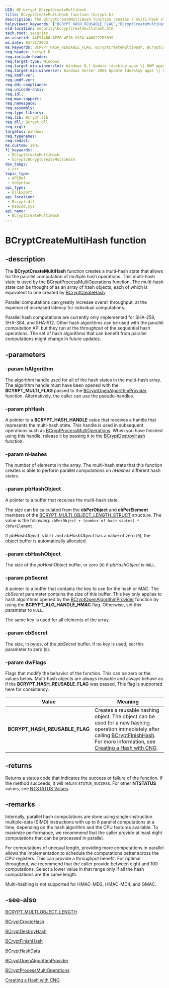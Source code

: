 ```yaml
---
UID: NF:bcrypt.BCryptCreateMultiHash
title: BCryptCreateMultiHash function (bcrypt.h)
description: The BCryptCreateMultiHash function creates a multi-hash state that allows for the parallel computation of multiple hash operations.
helpviewer_keywords: ["BCRYPT_HASH_REUSABLE_FLAG","BCryptCreateMultiHash","BCryptCreateMultiHash function [Security]","bcrypt/BCryptCreateMultiHash","security.bcryptcreatemultihash"]
old-location: security\bcryptcreatemultihash.htm
tech.root: security
ms.assetid: AAF91460-AEFB-4E16-91EA-4A60272B3839
ms.date: 03/21/2023
ms.keywords: BCRYPT_HASH_REUSABLE_FLAG, BCryptCreateMultiHash, BCryptCreateMultiHash function [Security], bcrypt/BCryptCreateMultiHash, security.bcryptcreatemultihash
req.header: bcrypt.h
req.include-header: 
req.target-type: Windows
req.target-min-winverclnt: Windows 8.1 Update [desktop apps \| UWP apps]
req.target-min-winversvr: Windows Server 2008 Update [desktop apps \| UWP apps]
req.kmdf-ver: 
req.umdf-ver: 
req.ddi-compliance: 
req.unicode-ansi: 
req.idl: 
req.max-support: 
req.namespace: 
req.assembly: 
req.type-library: 
req.lib: Bcrypt.lib
req.dll: Bcrypt.dll
req.irql: 
targetos: Windows
req.typenames: 
req.redist: 
ms.custom: 19H1
f1_keywords:
 - BCryptCreateMultiHash
 - bcrypt/BCryptCreateMultiHash
dev_langs:
 - c++
topic_type:
 - APIRef
 - kbSyntax
api_type:
 - DllExport
api_location:
 - Bcrypt.dll
 - Ksecdd.sys
api_name:
 - BCryptCreateMultiHash
---
```


# BCryptCreateMultiHash function

## -description

The **BCryptCreateMultiHash** function creates a multi-hash state that allows for the parallel computation of multiple hash operations. This multi-hash state is used by the [BCryptProcessMultiOperations](nf-bcrypt-bcryptprocessmultioperations.md) function. The multi-hash state can be thought of as an array of hash objects, each of which is equivalent to one created by [BCryptCreateHash](nf-bcrypt-bcryptcreatehash.md).

 Parallel computations can greatly increase overall throughput, at the expense of increased latency for individual computations.

 Parallel hash computations are currently only implemented for SHA-256, SHA-384, and SHA-512. Other hash algorithms can be used with the parallel computation API but they run at the throughput of the sequential hash operations. The set of hash algorithms that can benefit from parallel computations might change in future updates.

## -parameters

### -param hAlgorithm

The algorithm handle used for all of the hash states in the multi-hash array. The algorithm handle must have been opened with the **BCYRPT_MULTI_FLAG** passed to the [BCryptOpenAlgorithmProvider](nf-bcrypt-bcryptopenalgorithmprovider.md) function. Alternatively, the caller can use the pseudo-handles.

### -param phHash

A pointer to a **BCRYPT_HASH_HANDLE** value that receives a handle that represents the multi-hash state. This handle is used in subsequent operations such as [BCryptProcessMultiOperations](nf-bcrypt-bcryptprocessmultioperations.md). When you have finished using this handle, release it by passing it to the [BCryptDestroyHash](nf-bcrypt-bcryptdestroyhash.md) function.

### -param nHashes

The number of elements in the array. The multi-hash state that this function creates is able to perform parallel computations on _nHashes_ different hash states.

### -param pbHashObject

A pointer to a buffer that receives the multi-hash state.

The size can be calculated from the **cbPerObject** and **cbPerElement** members of the [BCRYPT_MULTI_OBJECT_LENGTH_STRUCT](ns-bcrypt-bcrypt_multi_object_length_struct.md) structure. The value is the following: `cbPerObject + (number of hash states) * cbPerElement`.

If _pbHashObject_ is `NULL` and _cbHashObject_ has a value of zero (`0`), the object buffer is automatically allocated.

### -param cbHashObject

The size of the _pbHashObject_ buffer, or zero (`0`) if _pbHashObject_ is `NULL`.

### -param pbSecret

A pointer to a buffer that contains the key to use for the hash or MAC. The _cbSecret_ parameter contains the size of this buffer. This key only applies to hash algorithms opened by the [BCryptOpenAlgorithmProvider](nf-bcrypt-bcryptopenalgorithmprovider.md) function by using the **BCRYPT_ALG_HANDLE_HMAC** flag. Otherwise, set this parameter to `NULL`.

The same key is used for all elements of the array.

### -param cbSecret

The size, in bytes, of the _pbSecret_ buffer. If no key is used, set this parameter to zero (`0`).

### -param dwFlags

Flags that modify the behavior of the function. This can be zero or the values below. Multi-hash objects are always reusable and always behave as if the **BCRYPT_HASH_REUSABLE_FLAG** was passed. This flag is supported here for consistency.

| Value | Meaning |
|--------|--------|
| **BCRYPT_HASH_REUSABLE_FLAG** | Creates a reusable hashing object. The object can be used for a new hashing operation immediately after calling [BCryptFinishHash](nf-bcrypt-bcryptfinishhash.md). For more information, see [Creating a Hash with CNG](/windows/win32/SecCNG/creating-a-hash-with-cng). |

## -returns

Returns a status code that indicates the success or failure of the function. If the method succeeds, it will return `STATUS_SUCCESS`. For other **NTSTATUS** values, see [NTSTATUS Values](/openspecs/windows_protocols/ms-erref/596a1078-e883-4972-9bbc-49e60bebca55).

## -remarks

 Internally, parallel hash computations are done using single-instruction multiple-data (SIMD) instructions with up to 8 parallel computations at a time, depending on the hash algorithm and the CPU features available. To maximize performance, we recommend that the caller provide at least eight computations that can be processed in parallel.

For computations of unequal length, providing more computations in parallel allows the implementation to schedule the computations better across the CPU registers. This can provide a throughput benefit. For optimal throughput, we recommend that the caller provide between eight and 100 computations. Select a lower value in that range only if all the hash computations are the same length.

Multi-hashing is not supported for HMAC-MD2, HMAC-MD4, and GMAC.

## -see-also

[BCRYPT_MULTI_OBJECT_LENGTH](ns-bcrypt-bcrypt_multi_object_length_struct.md)

[BCryptCreateHash](nf-bcrypt-bcryptcreatehash.md)

[BCryptDestroyHash](nf-bcrypt-bcryptdestroyhash.md)

[BCryptFinishHash](nf-bcrypt-bcryptfinishhash.md)

[BCryptHashData](nf-bcrypt-bcrypthashdata.md)

[BCryptOpenAlgorithmProvider](nf-bcrypt-bcryptopenalgorithmprovider.md)

[BCryptProcessMultiOperations](nf-bcrypt-bcryptprocessmultioperations.md)

[Creating a Hash with CNG](/windows/win32/SecCNG/creating-a-hash-with-cng)
